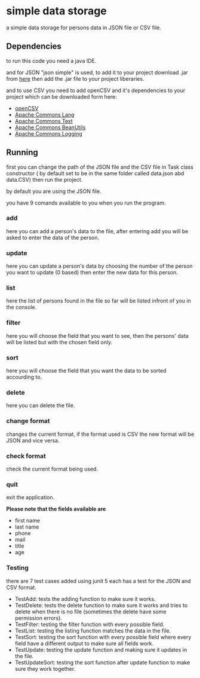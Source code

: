 # simple data storage

a simple data storage for persons data in JSON file or CSV file.

## Dependencies

to run this code you need a java IDE.

and for JSON "json simple" is used, to add it to your project download .jar from [here](http://www.java2s.com/Code/Jar/j/Downloadjsonsimple11jar.htm/) then add the .jar file to your project liberaries.

and to use CSV you need to add openCSV and it's dependencies to your project which can be downloaded form here:
- [openCSV](https://sourceforge.net/projects/opencsv/files/?source=navbar)
- [Apache Commons Lang](https://mvnrepository.com/artifact/org.apache.commons/commons-lang3/3.6)
- [Apache Commons Text](https://mvnrepository.com/artifact/org.apache.commons/commons-text/1.1)
- [Apache Commons BeanUtils](https://mvnrepository.com/artifact/commons-beanutils/commons-beanutils/1.9.3)
- [Apache Commons Logging](https://mvnrepository.com/artifact/commons-logging/commons-logging/1.2)

## Running

first you can change the path of the JSON file and the CSV file in Task class constructor ( by default set to be in the same folder called data.json abd data.CSV) then run the project.

by default you are using the JSON file.

you have 9 comands available to you when you run the program.

### add 
here you can add a person's data to the file, after entering add you will be asked to enter the data of the person.

### update
here you can update a person's data by choosing the number of the person you want to update (0 based) then enter the new data for this person.

### list
here the list of persons found in the file so far will be listed infront of you in the console.

### filter
here you will choose the field that you want to see, then the persons' data will be listed but with the chosen field only.

### sort
here you will choose the field that you want the data to be sorted accourding to.

### delete
here you can delete the file.

### change format
changes the current format, if the format used is CSV the new format will be JSON and vice versa.

### check format
check the current format being used.

### quit
exit the application.

**Please note that the fields available are**
- first name
- last name
- phone
- mail
- title
- age

### Testing
there are 7 test cases added using junit 5 each has a test for the JSON and CSV format.

- TestAdd: tests the adding function to make sure it works.
- TestDelete: tests the delete function to make sure it works and tries to delete when there is no file (sometimes the delete have some permission errors).
- TestFilter: testing the filter function with every possible field.
- TestList: testing the listing function matches the data in the file.
- TestSort: testing the sort function with every possible field where every field have a different output to make sure all fields work.
- TestUpdate: testing the update function and making sure it updates in the file.
- TestUpdateSort: testing the sort function after update function to make sure they work together.

